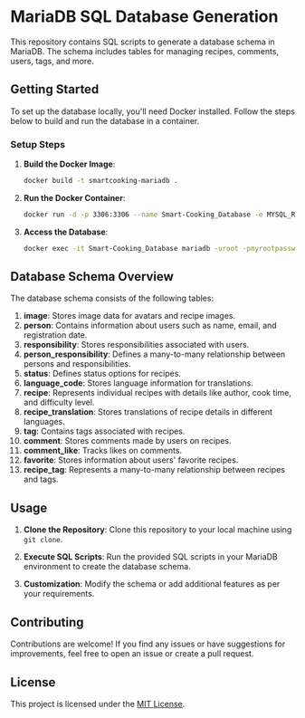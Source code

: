 # MariaDB SQL Database Generation

This repository contains SQL scripts to generate a database schema in MariaDB.
The schema includes tables for managing recipes, comments, users, tags, and more.

## Getting Started

To set up the database locally, you'll need Docker installed. Follow the steps below to build and run the database in a container.

### Setup Steps

1. **Build the Docker Image**:

    ```bash
    docker build -t smartcooking-mariadb .
    ```

2. **Run the Docker Container**:

    ```bash
    docker run -d -p 3306:3306 --name Smart-Cooking_Database -e MYSQL_ROOT_PASSWORD=myrootpassword smartcooking-mariadb
    ```

3. **Access the Database**:

    ```bash
    docker exec -it Smart-Cooking_Database mariadb -uroot -pmyrootpassword smartcooking
    ```

## Database Schema Overview

The database schema consists of the following tables:

1. **image**: Stores image data for avatars and recipe images.
2. **person**: Contains information about users such as name, email, and registration date.
3. **responsibility**: Stores responsibilities associated with users.
4. **person_responsibility**: Defines a many-to-many relationship between persons and responsibilities.
5. **status**: Defines status options for recipes.
6. **language_code**: Stores language information for translations.
7. **recipe**: Represents individual recipes with details like author, cook time, and difficulty level.
8. **recipe_translation**: Stores translations of recipe details in different languages.
9. **tag**: Contains tags associated with recipes.
10. **comment**: Stores comments made by users on recipes.
11. **comment_like**: Tracks likes on comments.
12. **favorite**: Stores information about users' favorite recipes.
13. **recipe_tag**: Represents a many-to-many relationship between recipes and tags.

## Usage

1. **Clone the Repository**: Clone this repository to your local machine using `git clone`.

2. **Execute SQL Scripts**: Run the provided SQL scripts in your MariaDB environment to create the database schema.

3. **Customization**: Modify the schema or add additional features as per your requirements.

## Contributing

Contributions are welcome! If you find any issues or have suggestions for improvements, feel free to open an issue or create a pull request.

## License

This project is licensed under the [MIT License](LICENSE).
